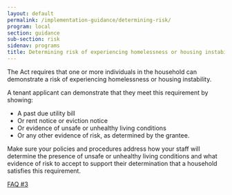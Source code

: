 ```yaml
---
layout: default
permalink: /implementation-guidance/determining-risk/
program: local
section: guidance
sub-section: risk
sidenav: programs
title: Determining risk of experiencing homelessness or housing instability
---
```


The Act requires that one or more individuals in the household can demonstrate a risk of experiencing homelessness or housing instability. 

A tenant applicant can demonstrate that they meet this requirement by showing:

*	A past due utility bill 
*	Or rent notice or eviction notice
*	Or evidence of unsafe or unhealthy living conditions
*	Or any other evidence of risk, as determined by the grantee. 

Make sure your policies and procedures address how your staff will determine the presence of unsafe or unhealthy living conditions and what evidence of risk to accept to support their determination that a household satisfies this requirement.

<a href="{{ site.baseurl }}/implementation-guidance/faqs#3" class="era-guidance__faq-reference"><span class="usa-tag">FAQ #3</span></a>